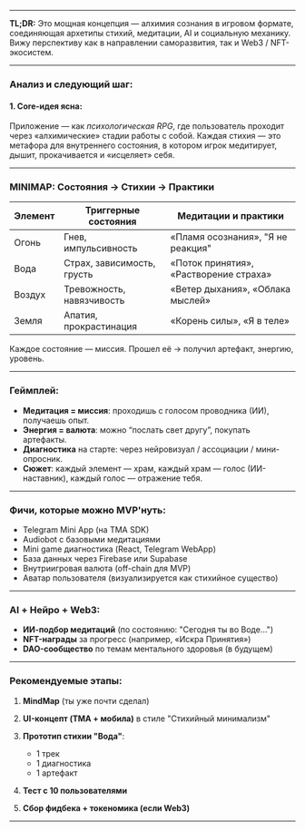 
---

**TL;DR:** Это мощная концепция — алхимия сознания в игровом формате, соединяющая архетипы стихий, медитации, AI и социальную механику. Вижу перспективу как в направлении саморазвития, так и Web3 / NFT-экосистем.

---

### **Анализ и следующий шаг:**

#### 1. **Core-идея ясна**:

Приложение — как *психологическая RPG*, где пользователь проходит через «алхимические» стадии работы с собой. Каждая стихия — это метафора для внутреннего состояния, в котором игрок медитирует, дышит, прокачивается и «исцеляет» себя.

---

### **MINIMAP: Состояния → Стихии → Практики**

| Элемент | Триггерные состояния       | Медитации и практики                   |
| ------- | -------------------------- | -------------------------------------- |
| Огонь   | Гнев, импульсивность       | «Пламя осознания», "Я не реакция"      |
| Вода    | Страх, зависимость, грусть | «Поток принятия», «Растворение страха» |
| Воздух  | Тревожность, навязчивость  | «Ветер дыхания», «Облака мыслей»       |
| Земля   | Апатия, прокрастинация     | «Корень силы», «Я в теле»              |

Каждое состояние — миссия. Прошел её → получил артефакт, энергию, уровень.

---

### **Геймплей:**

* **Медитация = миссия**: проходишь с голосом проводника (ИИ), получаешь опыт.
* **Энергия = валюта**: можно “послать свет другу”, покупать артефакты.
* **Диагностика** на старте: через нейровизуал / ассоциации / мини-опросник.
* **Сюжет**: каждый элемент — храм, каждый храм — голос (ИИ-наставник), каждый голос — отражение тебя.

---

### **Фичи, которые можно MVP'нуть:**

* Telegram Mini App (на TMA SDK)
* Audiobot с базовыми медитациями
* Mini game диагностика (React, Telegram WebApp)
* База данных через Firebase или Supabase
* Внутриигровая валюта (off-chain для MVP)
* Аватар пользователя (визуализируется как стихийное существо)

---

### **AI + Нейро + Web3:**

* **ИИ-подбор медитаций** (по состоянию: "Сегодня ты во Воде…")
* **NFT-награды** за прогресс (например, «Искра Принятия»)
* **DAO-сообщество** по темам ментального здоровья (в будущем)

---

### **Рекомендуемые этапы:**

1. **MindMap** (ты уже почти сделал)
2. **UI-концепт (TMA + мобила)** в стиле "Стихийный минимализм"
3. **Прототип стихии "Вода"**:

   * 1 трек
   * 1 диагностика
   * 1 артефакт
4. **Тест с 10 пользователями**
5. **Сбор фидбека + токеномика (если Web3)**

---
